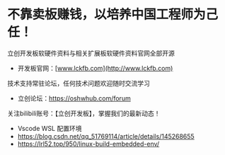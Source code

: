 # 不靠卖板赚钱，以培养中国工程师为己任！

立创开发板软硬件资料与相关扩展板软硬件资料官网全部开源 

- 开发板官网：[www.lckfb.com](http://www.lckfb.com) 

技术支持常驻论坛，任何技术问题欢迎随时交流学习 

- 立创论坛：https://oshwhub.com/forum 

关注bilibili账号：【立创开发板】，掌握我们的最新动态！

- Vscode WSL 配置环境
- https://blog.csdn.net/qq_51769114/article/details/145268655
- https://lrl52.top/950/linux-build-embedded-env/
